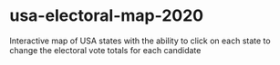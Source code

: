# usa-electoral-map-2020
 Interactive map of USA states with the ability to click on each state to change the electoral vote totals for each candidate
